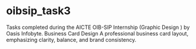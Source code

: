 # oibsip_task3
Tasks completed during the AICTE OIB-SIP Internship (Graphic Design ) by Oasis Infobyte.
Business Card Design
A professional business card layout, emphasizing clarity, balance, and brand consistency.
